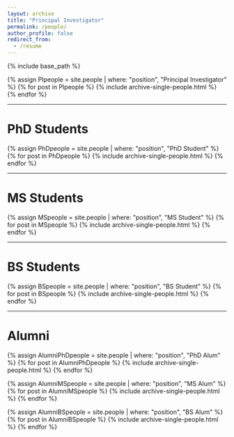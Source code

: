 ```yaml
---
layout: archive
title: "Principal Investigator"
permalink: /people/
author_profile: false
redirect_from:
  - /resume
---
```


{% include base_path %}

{% assign PIpeople = site.people | where: "position", "Principal Investigator" %}
{% for post in PIpeople %}
    {% include archive-single-people.html %}
{% endfor %}

---

# PhD Students
{% assign PhDpeople = site.people | where: "position", "PhD Student" %}
{% for post in PhDpeople %}
    {% include archive-single-people.html %}
{% endfor %}  

---

# MS Students
{% assign MSpeople = site.people | where: "position", "MS Student" %}
{% for post in MSpeople %}
    {% include archive-single-people.html %}
{% endfor %}  

---

# BS Students
{% assign BSpeople = site.people | where: "position", "BS Student" %}
{% for post in BSpeople %}
    {% include archive-single-people.html %}
{% endfor %}  

---

# Alumni
{% assign AlumniPhDpeople = site.people | where: "position", "PhD Alum" %}
{% for post in AlumniPhDpeople %}
    {% include archive-single-people.html %}
{% endfor %}

{% assign AlumniMSpeople = site.people | where: "position", "MS Alum" %}
{% for post in AlumniMSpeople %}
    {% include archive-single-people.html %}
{% endfor %}

{% assign AlumniBSpeople = site.people | where: "position", "BS Alum" %}
{% for post in AlumniBSpeople %}
    {% include archive-single-people.html %}
{% endfor %}
